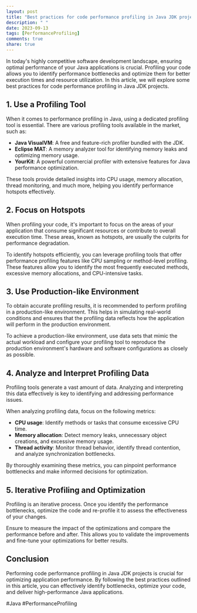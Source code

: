 ```yaml
---
layout: post
title: "Best practices for code performance profiling in Java JDK projects"
description: " "
date: 2023-09-13
tags: [PerformanceProfiling]
comments: true
share: true
---
```


In today's highly competitive software development landscape, ensuring optimal performance of your Java applications is crucial. Profiling your code allows you to identify performance bottlenecks and optimize them for better execution times and resource utilization. In this article, we will explore some best practices for code performance profiling in Java JDK projects.

## 1. Use a Profiling Tool

When it comes to performance profiling in Java, using a dedicated profiling tool is essential. There are various profiling tools available in the market, such as:

- **Java VisualVM**: A free and feature-rich profiler bundled with the JDK.
- **Eclipse MAT**: A memory analyzer tool for identifying memory leaks and optimizing memory usage.
- **YourKit**: A powerful commercial profiler with extensive features for Java performance optimization.

These tools provide detailed insights into CPU usage, memory allocation, thread monitoring, and much more, helping you identify performance hotspots effectively.

## 2. Focus on Hotspots

When profiling your code, it's important to focus on the areas of your application that consume significant resources or contribute to overall execution time. These areas, known as hotspots, are usually the culprits for performance degradation.

To identify hotspots efficiently, you can leverage profiling tools that offer performance profiling features like CPU sampling or method-level profiling. These features allow you to identify the most frequently executed methods, excessive memory allocations, and CPU-intensive tasks.

## 3. Use Production-like Environment

To obtain accurate profiling results, it is recommended to perform profiling in a production-like environment. This helps in simulating real-world conditions and ensures that the profiling data reflects how the application will perform in the production environment.

To achieve a production-like environment, use data sets that mimic the actual workload and configure your profiling tool to reproduce the production environment's hardware and software configurations as closely as possible.

## 4. Analyze and Interpret Profiling Data

Profiling tools generate a vast amount of data. Analyzing and interpreting this data effectively is key to identifying and addressing performance issues.
 
When analyzing profiling data, focus on the following metrics:

- **CPU usage**: Identify methods or tasks that consume excessive CPU time.
- **Memory allocation**: Detect memory leaks, unnecessary object creations, and excessive memory usage.
- **Thread activity**: Monitor thread behavior, identify thread contention, and analyze synchronization bottlenecks.

By thoroughly examining these metrics, you can pinpoint performance bottlenecks and make informed decisions for optimization.

## 5. Iterative Profiling and Optimization

Profiling is an iterative process. Once you identify the performance bottlenecks, optimize the code and re-profile it to assess the effectiveness of your changes.

Ensure to measure the impact of the optimizations and compare the performance before and after. This allows you to validate the improvements and fine-tune your optimizations for better results.

## Conclusion

Performing code performance profiling in Java JDK projects is crucial for optimizing application performance. By following the best practices outlined in this article, you can effectively identify bottlenecks, optimize your code, and deliver high-performance Java applications.

#Java #PerformanceProfiling